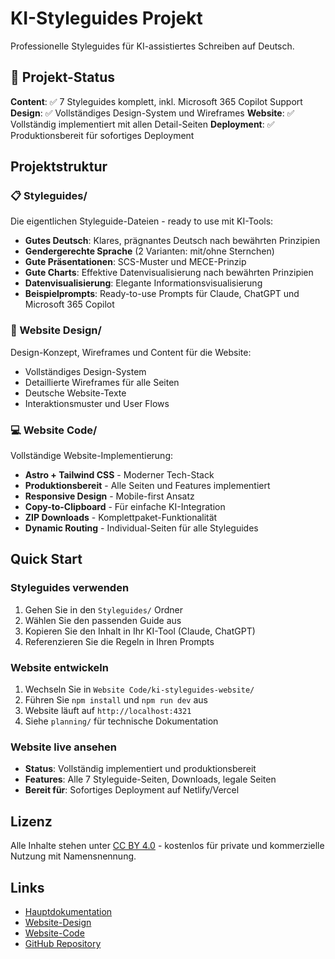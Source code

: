 # KI-Styleguides Projekt

Professionelle Styleguides für KI-assistiertes Schreiben auf Deutsch.

## 🚀 Projekt-Status

**Content**: ✅ 7 Styleguides komplett, inkl. Microsoft 365 Copilot Support
**Design**: ✅ Vollständiges Design-System und Wireframes
**Website**: ✅ Vollständig implementiert mit allen Detail-Seiten
**Deployment**: ✅ Produktionsbereit für sofortiges Deployment

## Projektstruktur

### 📋 Styleguides/
Die eigentlichen Styleguide-Dateien - ready to use mit KI-Tools:
- **Gutes Deutsch**: Klares, prägnantes Deutsch nach bewährten Prinzipien
- **Gendergerechte Sprache** (2 Varianten: mit/ohne Sternchen)
- **Gute Präsentationen**: SCS-Muster und MECE-Prinzip
- **Gute Charts**: Effektive Datenvisualisierung nach bewährten Prinzipien
- **Datenvisualisierung**: Elegante Informationsvisualisierung
- **Beispielprompts**: Ready-to-use Prompts für Claude, ChatGPT und Microsoft 365 Copilot

### 🎨 Website Design/
Design-Konzept, Wireframes und Content für die Website:
- Vollständiges Design-System
- Detaillierte Wireframes für alle Seiten
- Deutsche Website-Texte
- Interaktionsmuster und User Flows

### 💻 Website Code/
Vollständige Website-Implementierung:
- **Astro + Tailwind CSS** - Moderner Tech-Stack
- **Produktionsbereit** - Alle Seiten und Features implementiert
- **Responsive Design** - Mobile-first Ansatz
- **Copy-to-Clipboard** - Für einfache KI-Integration
- **ZIP Downloads** - Komplettpaket-Funktionalität
- **Dynamic Routing** - Individual-Seiten für alle Styleguides

## Quick Start

### Styleguides verwenden
1. Gehen Sie in den `Styleguides/` Ordner
2. Wählen Sie den passenden Guide aus
3. Kopieren Sie den Inhalt in Ihr KI-Tool (Claude, ChatGPT)
4. Referenzieren Sie die Regeln in Ihren Prompts

### Website entwickeln
1. Wechseln Sie in `Website Code/ki-styleguides-website/`
2. Führen Sie `npm install` und `npm run dev` aus
3. Website läuft auf `http://localhost:4321`
4. Siehe `planning/` für technische Dokumentation

### Website live ansehen
- **Status**: Vollständig implementiert und produktionsbereit
- **Features**: Alle 7 Styleguide-Seiten, Downloads, legale Seiten
- **Bereit für**: Sofortiges Deployment auf Netlify/Vercel

## Lizenz

Alle Inhalte stehen unter [CC BY 4.0](Styleguides/LICENSE) - kostenlos für private und kommerzielle Nutzung mit Namensnennung.

## Links

- [Hauptdokumentation](Styleguides/README.md)
- [Website-Design](Website%20Design/)
- [Website-Code](Website%20Code/)
- [GitHub Repository](https://github.com/chrisschwer/CS-Style-Guides)